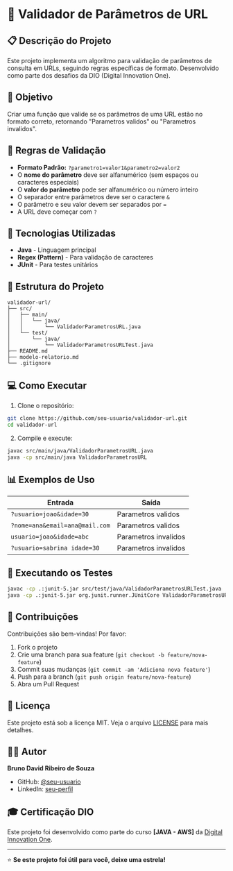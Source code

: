 # 🔗 Validador de Parâmetros de URL

## 📋 Descrição do Projeto

Este projeto implementa um algoritmo para validação de parâmetros de consulta em URLs, seguindo regras específicas de formato. Desenvolvido como parte dos desafios da DIO (Digital Innovation One).

## 🎯 Objetivo

Criar uma função que valide se os parâmetros de uma URL estão no formato correto, retornando "Parametros validos" ou "Parametros invalidos".

## 📐 Regras de Validação

- **Formato Padrão:** `?parametro1=valor1&parametro2=valor2`
- O **nome do parâmetro** deve ser alfanumérico (sem espaços ou caracteres especiais)
- O **valor do parâmetro** pode ser alfanumérico ou número inteiro
- O separador entre parâmetros deve ser o caractere `&`
- O parâmetro e seu valor devem ser separados por `=`
- A URL deve começar com `?`

## 🚀 Tecnologias Utilizadas

- **Java** - Linguagem principal
- **Regex (Pattern)** - Para validação de caracteres
- **JUnit** - Para testes unitários

## 📁 Estrutura do Projeto

```
validador-url/
├── src/
│   ├── main/
│   │   └── java/
│   │       └── ValidadorParametrosURL.java
│   └── test/
│       └── java/
│           └── ValidadorParametrosURLTest.java
├── README.md
├── modelo-relatorio.md
└── .gitignore
```

## 💻 Como Executar

1. Clone o repositório:
```bash
git clone https://github.com/seu-usuario/validador-url.git
cd validador-url
```

2. Compile e execute:
```bash
javac src/main/java/ValidadorParametrosURL.java
java -cp src/main/java ValidadorParametrosURL
```

## 📊 Exemplos de Uso

| Entrada | Saída |
|---------|-------|
| `?usuario=joao&idade=30` | Parametros validos |
| `?nome=ana&email=ana@mail.com` | Parametros validos |
| `usuario=joao&idade=abc` | Parametros invalidos |
| `?usuario=sabrina idade=30` | Parametros invalidos |

## 🧪 Executando os Testes

```bash
javac -cp .:junit-5.jar src/test/java/ValidadorParametrosURLTest.java
java -cp .:junit-5.jar org.junit.runner.JUnitCore ValidadorParametrosURLTest
```

## 🤝 Contribuições

Contribuições são bem-vindas! Por favor:

1. Fork o projeto
2. Crie uma branch para sua feature (`git checkout -b feature/nova-feature`)
3. Commit suas mudanças (`git commit -am 'Adiciona nova feature'`)
4. Push para a branch (`git push origin feature/nova-feature`)
5. Abra um Pull Request

## 📝 Licença

Este projeto está sob a licença MIT. Veja o arquivo [LICENSE](LICENSE) para mais detalhes.

## 👨‍💻 Autor

**Bruno David Ribeiro de Souza**
- GitHub: [@seu-usuario](https://github.com/BrunoDavid16)
- LinkedIn: [seu-perfil](https://linkedin.com/in/BrunoDavid)

## 🎓 Certificação DIO

Este projeto foi desenvolvido como parte do curso **[JAVA - AWS]** da [Digital Innovation One](https://dio.me/).

---

⭐ **Se este projeto foi útil para você, deixe uma estrela!**

